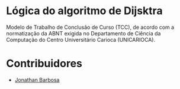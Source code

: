 # Lógica do algoritmo de Dijsktra

Modelo de Trabalho de Conclusão de Curso (TCC), de acordo com a normatização da ABNT exigida no Departamento de Ciência da Computação do Centro Universitário Carioca (UNICARIOCA).

# Contribuidores

- [Jonathan Barbosa](https://github.com/BonathanRJ)
